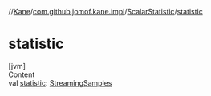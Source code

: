 //[Kane](../../index.md)/[com.github.jomof.kane.impl](../index.md)/[ScalarStatistic](index.md)/[statistic](statistic.md)



# statistic  
[jvm]  
Content  
val [statistic](statistic.md): [StreamingSamples](../-streaming-samples/index.md)  



